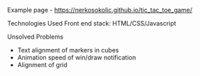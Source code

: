 Example page - https://nerkosokolic.github.io/tic_tac_toe_game/

Technologies Used
Front end stack: HTML/CSS/Javascript

Unsolved Problems
- Text alignment of markers in cubes
- Animation speed of win/draw notification
- Alignment of grid
